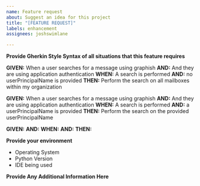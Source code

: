 ```yaml
---
name: Feature request
about: Suggest an idea for this project
title: "[FEATURE REQUEST]"
labels: enhancement
assignees: joshswimlane

---
```


**Provide Gherkin Style Syntax of all situations that this feature requires**

**GIVEN:** When a user searches for a message using graphish
**AND:** And they are using application authentication
**WHEN:** A search is performed
**AND:** no userPrincipalName is provided
**THEN:** Perform the search on all mailboxes within my organization

**GIVEN:** When a user searches for a message using graphish
**AND:** And they are using application authentication
**WHEN:** A search is performed
**AND:** a userPrincipalName is provided
**THEN:** Perform the search on the provided userPrincipalName

**GIVEN:** 
**AND:** 
**WHEN:** 
**AND:** 
**THEN:**

**Provide your environment**
+ Operating System
+ Python Version
+ IDE being used


**Provide Any Additional Information Here**
